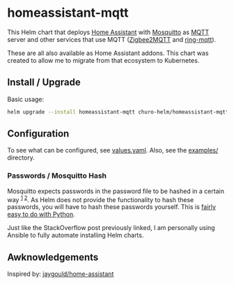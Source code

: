 # homeassistant-mqtt

This Helm chart that deploys [Home Assistant](https://www.home-assistant.io/) with [Mosquitto](https://mosquitto.org/) as [MQTT](https://mqtt.org/) server and other services that use MQTT ([Zigbee2MQTT](https://www.zigbee2mqtt.io/) and [ring-mqtt](https://github.com/tsightler/ring-mqtt)).

These are all also available as Home Assistant addons. This chart was created to allow me to migrate from that ecosystem to Kubernetes.

## Install / Upgrade

Basic usage:

```bash
helm upgrade --install homeassistant-mqtt churo-helm/homeassistant-mqtt --values my_values.yaml
```

## Configuration

To see what can be configured, see [values.yaml](./values.yaml). Also, see the [examples/](./examples/) directory.


### Passwords / Mosquitto Hash

Mosquitto expects passwords in the password file to be hashed in a certain way <sup>[1](https://mosquitto.org/man/mosquitto_passwd-1.html) [2](https://github.com/eclipse/mosquitto/blob/master/src/password_mosq.h)</sup>. As Helm does not provide the functionality to hash these passwords, you will have to hash these passwords yourself. This is [fairly easy to do with Python](https://stackoverflow.com/questions/69036942/ansible-create-sha512-pbkdf2-hash/74247083#74247083).

Just like the StackOverflow post previously linked, I am personally using Ansible to fully automate installing Helm charts.

## Awknowledgements

Inspired by: [jaygould/home-assistant](https://github.com/jaygould/home-assistant)
